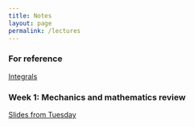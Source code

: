 ```yaml
---
title: Notes
layout: page
permalink: /lectures
---
```

### For reference ###
[Integrals](PhysH308/lectures/ToI)

### Week 1: Mechanics and mathematics review ### 
[Slides from Tuesday](PhysH308/lectures/firstday_308_2024.pdf)
